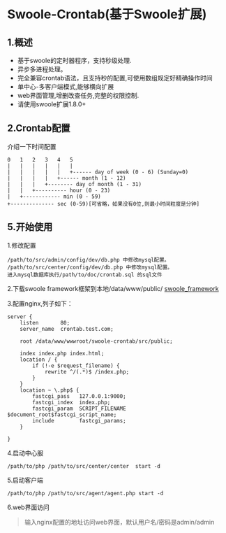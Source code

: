 Swoole-Crontab(基于Swoole扩展)
==============
1.概述
--------------
+ 基于swoole的定时器程序，支持秒级处理.
+ 异步多进程处理。
+ 完全兼容crontab语法，且支持秒的配置,可使用数组规定好精确操作时间
+ 单中心-多客户端模式,能够横向扩展
+ web界面管理,增删改查任务,完整的权限控制.
+ 请使用swoole扩展1.8.0+

2.Crontab配置
--------------
介绍一下时间配置

    0   1   2   3   4   5
    |   |   |   |   |   |
    |   |   |   |   |   +------ day of week (0 - 6) (Sunday=0)
    |   |   |   |   +------ month (1 - 12)
    |   |   |   +-------- day of month (1 - 31)
    |   |   +---------- hour (0 - 23)
    |   +------------ min (0 - 59)
    +-------------- sec (0-59)[可省略，如果没有0位,则最小时间粒度是分钟]
    
5.开始使用
-----------
1.修改配置

    /path/to/src/admin/config/dev/db.php 中修改mysql配置。
    /path/to/src/center/config/dev/db.php 中修改mysql配置。
    进入mysql数据库执行/path/to/doc/crontab.sql 的sql文件
    
    
2.下载swoole framework框架到本地/data/www/public/ [swoole_framework](https://github.com/swoole/framework.git)

3.配置nginx,列子如下：

```
server {
    listen       80;
    server_name  crontab.test.com;
    
    root /data/www/wwwroot/swoole-crontab/src/public;
    
    index index.php index.html;
    location / {
        if (!-e $request_filename) {
            rewrite ^/(.*)$ /index.php;
        }
    }
    location ~ \.php$ {
        fastcgi_pass   127.0.0.1:9000;
        fastcgi_index  index.php;
        fastcgi_param  SCRIPT_FILENAME  $document_root$fastcgi_script_name;
        include        fastcgi_params;
    }

}
```

4.启动中心服

    /path/to/php /path/to/src/center/center  start -d
   
5.启动客户端
    
    /path/to/php /path/to/src/agent/agent.php start -d
   
6.web界面访问

>输入nginx配置的地址访问web界面，默认用户名/密码是admin/admin

